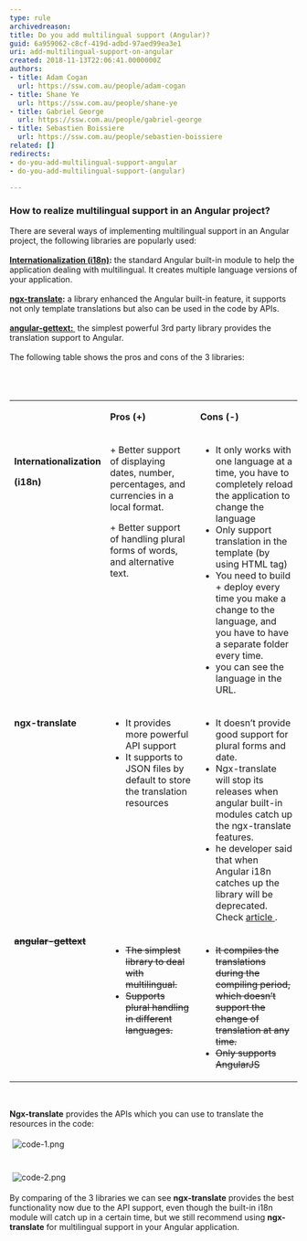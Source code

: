 ```yaml
---
type: rule
archivedreason: 
title: Do you add multilingual support (Angular)?
guid: 6a959062-c8cf-419d-adbd-97aed99ea3e1
uri: add-multilingual-support-on-angular
created: 2018-11-13T22:06:41.0000000Z
authors:
- title: Adam Cogan
  url: https://ssw.com.au/people/adam-cogan
- title: Shane Ye
  url: https://ssw.com.au/people/shane-ye
- title: Gabriel George
  url: https://ssw.com.au/people/gabriel-george
- title: Sebastien Boissiere
  url: https://ssw.com.au/people/sebastien-boissiere
related: []
redirects:
- do-you-add-multilingual-support-angular
- do-you-add-multilingual-support-(angular)

---
```



<h3 class="ssw15-rteElement-H3">How to realize multilingual support in an Angular project?<br></h3>There are several ways of implementing multilingual support in an Angular project, the following libraries are popularly used&#58;<br>&#160;<br><b><a href="https&#58;//angular.io/guide/i18n">Internationalization (i18n)</a>&#58;</b>&#160;the standard Angular built-in module to help the application dealing with multilingual. It creates multiple language versions of your application.<br>&#160;&#160;<br><b><a href="http&#58;//www.ngx-translate.com/">ngx-translate</a>&#58;</b> a library enhanced the Angular built-in feature, it supports not only template translations but also can be used in the code by APIs.&#160;<br>&#160;<br><b><a href="https&#58;//angular-gettext.rocketeer.be/">angular-gettext&#58; </a></b>&#160;the simplest powerful 3rd party library provides the translation support to Angular.<br>&#160;<br>The following table shows the pros and cons of the 3 libraries&#58;<br><br>
<br><excerpt class='endintro'></excerpt><br>
<table width="750" cellspacing="0" cellpadding="0" class="t1 ssw15-rteTable-default  "><tbody><tr class="ssw15-rteTableEvenRow-default"><td valign="top" class="td1 ssw15-rteTableEvenCol-default"><p class="p2">&#160; <br></p></td><td valign="top" class="td2 ssw15-rteTableOddCol-default"><p class="p2">
               <b>Pros (<span class="s1">+</span>) <br></b></p></td><td valign="top" class="td3 ssw15-rteTableEvenCol-default"><p class="p2">
               <b>Cons (<span class="s2">-</span>)</b><br></p></td></tr><tr class="ssw15-rteTableOddRow-default"><td valign="top" class="td1 ssw15-rteTableEvenCol-default"><p class="p2">
               <br>
               <b>Internationalization<br></b></p><p class="p2">
               <b>(i18n)</b><br></p></td><td valign="top" class="td2 ssw15-rteTableOddCol-default"><p class="p3"> 
               <span class="s1">+ </span>Better support of displaying dates, number, percentages, and currencies in a local format.</p><p class="p3"> 
               <span class="s1">+&#160;</span>Better support of handling plural forms of words, and alternative text.</p></td><td valign="top" class="td3 ssw15-rteTableEvenCol-default"><ul class="ul1"><li class="li2">It only works with one language at a time, you have to completely reload the application to change the language</li><li class="li2">Only support translation in the template (by using HTML tag)<br></li><li class="li2">You need to build + deploy every time you make a change to the language, and you have to have a separate folder every time.</li><li class="li2">you can see the language in the URL.<br></li></ul></td></tr><tr class="ssw15-rteTableEvenRow-default"><td valign="top" class="td1 ssw15-rteTableEvenCol-default"><p class="p2"><b>ngx-translate</b></p></td><td valign="top" class="td2 ssw15-rteTableOddCol-default"><ul><li>It provides more powerful API support</li><li>It supports to JSON files by default to store the translation resources</li></ul></td><td valign="top" class="td3 ssw15-rteTableEvenCol-default"><ul class="ul1"><li class="li2">It doesn’t provide good support for plural forms and date.</li><li class="li2">Ngx-translate will stop its releases when angular built-in modules catch up the ngx-translate features.<br></li><li class="li2">he developer said that when Angular i18n catches up the library will be deprecated. Check&#160;<a href="https&#58;//github.com/ngx-translate/core/issues/495#issuecomment-291158036">article </a>.<br></li></ul></td></tr><tr class="ssw15-rteTableOddRow-default" style="text-decoration&#58;line-through;"><td valign="top" class="td1 ssw15-rteTableEvenCol-default" style="text-decoration&#58;line-through;">
            <b>angular-</b><b>gettext</b><br></td><td valign="top" class="td2 ssw15-rteTableOddCol-default" style="text-decoration&#58;line-through;"><ul><li>The simplest library to deal with multilingual.</li><li>Supports plural handling in different languages.</li></ul><br></td><td valign="top" class="td3 ssw15-rteTableEvenCol-default" style="text-decoration&#58;line-through;"><ul class="ul1" style="text-decoration&#58;line-through;"><li class="li2" style="text-decoration&#58;line-through;">It compiles the translations during the compiling period, which doesn’t support the change of translation at any time.</li><li class="li2" style="text-decoration&#58;line-through;">Only supports AngularJS</li></ul></td></tr></tbody></table><p class="p4">&#160;<br></p><p class="p4">
   <b>Ngx-translate</b> provides the APIs which you can use to translate the resources in the code&#58;</p><p class="p1"> 
   <img src="/PublishingImages/code-1.png" alt="code-1.png" style="margin&#58;5px;" /> <br> 
   <br> 
</p><p class="p5"> 
   <img src="/PublishingImages/code-2.png" alt="code-2.png" style="margin&#58;5px;" />&#160;<br></p><p class="p4">By comparing of the 3 libraries we can see <b> ngx-translate</b> provides the best functionality now due to the API support, even though the built-in i18n module will catch up in a certain time, but we still recommend using <b> ngx-translate</b> for multilingual support in your Angular application.</p>


